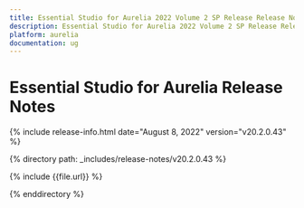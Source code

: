 ```yaml
---
title: Essential Studio for Aurelia 2022 Volume 2 SP Release Release Notes  
description: Essential Studio for Aurelia 2022 Volume 2 SP Release Release Notes  
platform: aurelia
documentation: ug
---
```


# Essential Studio for Aurelia  Release Notes  

{% include release-info.html date="August 8, 2022"  version="v20.2.0.43" %} 

{% directory path: _includes/release-notes/v20.2.0.43 %}

{% include {{file.url}} %}

{% enddirectory %}